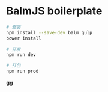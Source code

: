 # BalmJS boilerplate

```sh
# 安装
npm install --save-dev balm gulp
bower install

# 开发
npm run dev

# 打包
npm run prod
```

__gg__
